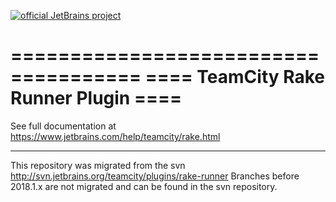 [![official JetBrains project](https://jb.gg/badges/official-flat-square.svg)](https://github.com/jetbrains#jetbrains-on-github)


=====================================
==== TeamCity Rake Runner Plugin ====
=====================================
  
See full documentation at https://www.jetbrains.com/help/teamcity/rake.html

---
This repository was migrated from the svn http://svn.jetbrains.org/teamcity/plugins/rake-runner
Branches before 2018.1.x are not migrated and can be found in the svn repository.